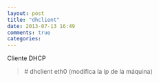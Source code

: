 ```yaml
---
layout: post
title: "dhclient"
date: 2013-07-13 16:49
comments: true
categories: 
---
```

Cliente DHCP

>\# dhclient eth0  (modifica la ip de la máquina)

